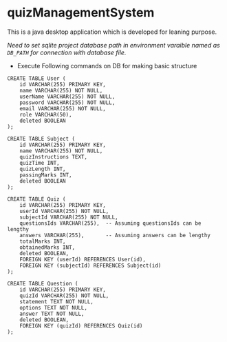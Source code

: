 # quizManagementSystem
This is a java desktop application which is developed for leaning purpose.

*Need to set sqlite project database path in environment varaible named as `DB_PATH` for connection with database file.*

- Execute Following commands on DB for making basic structure

```
CREATE TABLE User (
    id VARCHAR(255) PRIMARY KEY,
    name VARCHAR(255) NOT NULL,
    userName VARCHAR(255) NOT NULL,
    password VARCHAR(255) NOT NULL,
    email VARCHAR(255) NOT NULL,
    role VARCHAR(50),
    deleted BOOLEAN
);

```

```
CREATE TABLE Subject (
    id VARCHAR(255) PRIMARY KEY,
    name VARCHAR(255) NOT NULL,
    quizInstructions TEXT,
    quizTime INT,
    quizLength INT,
    passingMarks INT,
    deleted BOOLEAN
);
```
```
CREATE TABLE Quiz (
    id VARCHAR(255) PRIMARY KEY,
    userId VARCHAR(255) NOT NULL,
    subjectId VARCHAR(255) NOT NULL,
    questionsIds VARCHAR(255),  -- Assuming questionsIds can be lengthy
    answers VARCHAR(255),       -- Assuming answers can be lengthy
    totalMarks INT,
    obtainedMarks INT,
    deleted BOOLEAN,
    FOREIGN KEY (userId) REFERENCES User(id),
    FOREIGN KEY (subjectId) REFERENCES Subject(id)
);
```

```
CREATE TABLE Question (
    id VARCHAR(255) PRIMARY KEY,
    quizId VARCHAR(255) NOT NULL,
    statement TEXT NOT NULL,
    options TEXT NOT NULL,
    answer TEXT NOT NULL,
    deleted BOOLEAN,
    FOREIGN KEY (quizId) REFERENCES Quiz(id)
);
```